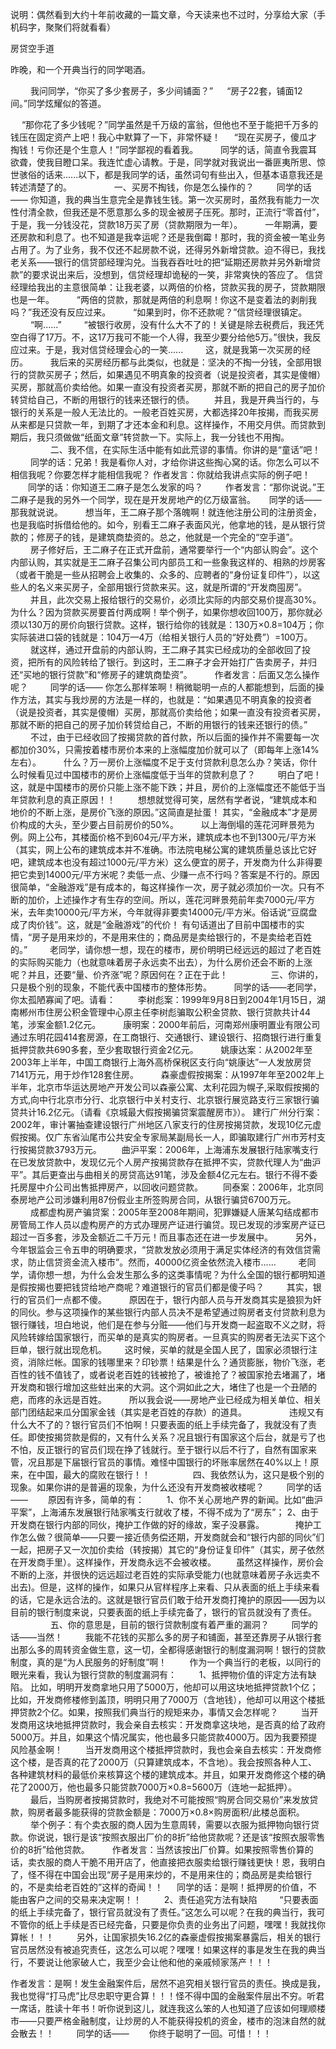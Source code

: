 说明：偶然看到大约十年前收藏的一篇文章，今天读来也不过时，分享给大家（手机码字，聚聚们将就看看） 

房贷空手道 

昨晚，和一个开典当行的同学喝酒。 

　　 我问同学，“你买了多少套房子，多少间铺面？” 　 “房子22套，铺面12间。”同学炫耀似的答道。 　

　 “那你花了多少钱呢？”同学虽然是千万级的富翁，但他也不至于能把千万多的钱压在固定资产上吧！我心中默算了一下，非常怀疑！ 　 “现在买房子，傻瓜才掏钱！亏你还是个生意人！”同学鄙视的看着我。 　　 同学的话，简直令我震耳欲聋，使我目瞪口呆。我连忙虚心请教。于是，同学就对我说出一番匪夷所思、惊世骇俗的话来......以下，都是我同学的话，虽然词句有些出入，但基本语意我还是转述清楚了的。 　　 　　 一、买房不掏钱，你是怎么操作的？ 　　 同学的话—— 你知道，我的典当生意完全是靠钱生钱。第一次买房时，虽然我有能力一次性付清全款，但我还是不愿意那么多的现金被房子压死。那时，正流行“零首付”，于是，我一分钱没花，贷款18万买了房（贷款期限为一年）。 　　 一年期满，要还房款和利息了。也不知道是我幸运呢？还是我倒霉！那时，我的资金被一笔业务占用了。为了业务，我不仅还不起房款不说，还得另外新增贷款。迫不得已，我找老关系——银行的信贷部经理沟兑。当我吞吞吐吐的把“延期还房款并另外新增贷款”的要求说出来后，没想到，信贷经理却诡秘的一笑，非常爽快的答应了。 信贷经理给我出的主意很简单：让我老婆，以两倍的价格，贷款买我的房子，贷款期限也是一年。 　　 “两倍的贷款，那就是两倍的利息啊！你这不是变着法的剥削我吗？”我还没有反应过来。 　　 “如果到时，你不还款呢？”信贷经理很镇定。 　　 “啊......” 　　 “被银行收房，没有什么大不了的！关键是除去税费后，我还凭空白得了17万。不，这17万我可不能一个人得，我至少要分给他5万。”很快，我反应过来。于是，我对信贷经理会心的一笑...... 　　 这，就是我第一次买房的经历。 　　 我后来的买房经历都与此类似，也就是：坚决的不掏一分钱，全部用银行的贷款买房子；然后，如果遇见不明真象的投资者（说是投资者，其实是傻帽）买房，那就高价卖给他。如果一直没有投资者买房，那就不断的把自己的房子加价转贷给自己，不断的用银行的钱来还银行的债。 　　并且，我是开典当行的，与银行的关系是一般人无法比的。一般老百姓买房，大都选择20年按揭，而我买房从来都是只贷款一年，到期了才还本金和利息。这样操作，不用交月供。而贷款到期后，我只须做做“纸面文章”转贷款一下。实际上，我一分钱也不用掏。 　　 　　 二、我不信，在实际生活中能有如此荒谬的事情。你讲的是“童话”吧！ 　　 同学的话：兄弟！我是看你人对，才给你讲这些掏心窝的话。你怎么可以不相信我呢？你要怎样才能相信我呢？ 作者发言：你就给我讲点实际的例子吧！ 　　同学的话：你知道王二麻子是怎么发家的吗？ 　　 作者发言：“那你说说。”王二麻子是我的另外一个同学，现在是开发房地产的亿万级富翁。 　 同学的话——那我就说说。 　　 想当年，王二麻子那个落魄啊！就连他注册公司的注册资金，也是我临时拆借给他的。如今，别看王二麻子表面风光，他拿地的钱，是从银行贷款的；修房子的钱，是建筑商垫资的。总之，他就是一个完全的“空手道”。 　　 房子修好后，王二麻子在正式开盘前，通常要举行一个“内部认购会”。这个内部认购，其实就是王二麻子召集公司内部员工和一些象我这样的、相熟的炒房客（或者干脆是一些从招聘会上收集的、众多的、应聘者的“身份证复印件”），以这些人的名义来买房子，全部用银行贷款来买。这，就是所谓的“开发商囤房”。 　　 并且，此次交易上报给银行的交易价，必须比实际的内部交易价提高30%。为什么？因为贷款买房要首付两成啊！举个例子，如果你想收回100万，那你就必须以130万的房价向银行贷款。这样，银行给你的钱就是：130万×0.8=104万；你实际装进口袋的钱就是：104万—4万（给相关银行人员的“好处费”）=100万。 　　 就这样，通过开盘前的内部认购，王二麻子其实已经成功的全部收回了投资，把所有的风险转给了银行。到这时，王二麻子才会开始打广告卖房子，并归还“买地的银行贷款”和“修房子的建筑商垫资”。 　　 作者发言：后面又怎么操作呢？ 　　 同学的话—— 你怎么那样笨啊！稍微聪明一点的人都能想到，后面的操作方法，其实与我炒房的方法是一样的，也就是：“如果遇见不明真象的投资者（说是投资者，其实是傻帽）买房，那就高价卖给他；如果一直没有投资者买房，那就不断的把自己的房子加价转贷给自己，不断的用银行的钱来还银行的债。” 　　 不过，由于已经收回了按揭贷款的首付款，所以后面的操作并不需要每一次都加价30%，只需按着楼市房价本来的上涨幅度加价就可以了（即每年上涨14%左右）。 　　 什么？万一房价上涨幅度不足于支付贷款利息怎么办？笑话，你什么时候看见过中国楼市的房价上涨幅度低于当年的贷款利息了？ 　　 明白了吧！这，就是中国楼市的房价只能上涨不能下跌；并且，房价的上涨幅度还不能低于当年贷款利息的真正原因！！ 　　 想想就觉得可笑，居然有学者说，“建筑成本和地价的不断上涨，是房价飞涨的原因。”这简直是扯蛋！ 其实，“金融成本”才是房价构成的大头，至少要占目前房价的50%。 　　 以上海倒塌的莲花河畔景苑为例。网上公布，其楼面价格不到604元/平方米，建筑成本也不到1300元/平方米（其实，网上公布的建筑成本并不准确。市法院电梯公寓的建筑质量总该比它好吧，建筑成本也没有超过1000元/平方米）这么便宜的房子，开发商为什么非得要把它卖到14000元/平方米呢？卖低一点、少赚一点不行吗？答案是不行的。原因很简单，“金融游戏”是有成本的，每这样操作一次，房子就必须加价一次。只有不断的加价，上述操作才有生存的空间。所以，莲花河畔景苑前年卖7000元/平方米，去年卖10000元/平方米，今年就得非要卖14000元/平方米。俗话说“豆腐盘成了肉价钱”。这，就是“金融游戏”的代价！ 有句话道出了目前中国楼市的实情，“房子是用来炒的，不是用来住的；商品房是卖给银行的，不是卖给老百姓的。” 　　 老同学，请你想一想，现在的楼市，房价明明已经远远的超过了老百姓的实际购买能力（也就意味着房子永远卖不出去），为什么房价还会不断的上涨呢？并且，还要“量、价齐涨”呢？原因何在？正在于此！ 　　 　　 三、你讲的，只是极个别的现象，不能代表中国楼市的整体形势。 　　 同学的话——老同学，你太孤陋寡闻了吧。请看： 　　 李树彪案：1999年9月8日到2004年1月15日，湖南郴州市住房公积金管理中心原主任李树彪骗取公积金贷款、银行贷款共计44笔，涉案金额1.2亿元。 　　 康明案：2000年前后，河南郑州康明置业有限公司通过东明花园414套房源，在工商银行、交通银行、建设银行、招商银行进行重复抵押贷款共690多套，至少套取银行资金2亿元。 　　 姚康达案：从2002年至2003年上半年，中国工商银行上海外高桥保税区支行向“姚康达”一人发放房贷7141万元，用于炒作128套住房。 　　 森豪虚假按揭案：从1997年年至2002年上半年，北京市华运达房地产开发公司以森豪公寓、太利花园为幌子,采取假按揭的方式,向中行北京市分行、北京银行中关村支行、北京银行展览路支行三家银行骗贷共计16.2亿元。（请看《京城最大假按揭骗贷案震醒房市》）。 建行广州分行案：2002年，审计署抽查建设银行广州地区八家支行的住房按揭贷款，发现10亿元虚假按揭。仅广东省汕尾市公共安全专家局某副局长一人，即骗取建行广州市芳村支行按揭贷款3793万元。 　　曲沪平案：2006年，上海浦东发展银行陆家嘴支行在已发放贷款中，发现亿元个人房产按揭贷款存在抵押不实，贷款代理人为“曲沪平”。其后更查出与曲相关的房贷高达91笔，涉及金额4亿元左右。银行不得不委托房屋中介公司出售抵押房产，以回收问题贷款。 　　同泰案：2006年，北京同泰房地产公司涉嫌利用87份假业主所签购房合同，从银行骗贷6700万元。 　　 成都虚构房产骗贷案：2005年至2008年期间，犯罪嫌疑人唐某勾结成都市房管局工作人员以虚构房产的方式办理房产证进行骗贷。现已发现的涉案房产证已超过一百多套，涉及金额近二千万元！而且事态还在进一步发展中。 　　 另外，今年银监会三令五申的明确要求，“贷款发放必须用于满足实体经济的有效信贷需求，防止信贷资金流入楼市”。然而，40000亿资金依然流入楼市...... 　　 老同学，请你想一想，为什么会发生那么多的这类事情呢？为什么全国的银行都明知道是假按揭也要把钱贷给地产商呢？难道银行的官员们都是傻子吗？ 　　 其实，银行的官员们一点都不傻。 　　 原因在于，银行内部人员与开发商其实是狼狈为奸的同伙。参与这项操作的某些银行内部人员决不是希望通过购房者支付贷款利息为银行赚钱，坦白地说，他们是在参与分赃——他们与开发商一起盗取不义之财，将风险转嫁给国家银行，而买单的是真实的购房者。一旦真实的购房者无法买下这个巨单，银行就出现危机。　 　 这时候，买单的就是全国人民了，国家必须银行注资，消除烂帐。国家的钱哪里来？印钞票！结果是什么？通货膨胀，物价飞涨，老百性的钱不值钱了，或者说老百姓的钱被抢了，被谁抢了？被国家抢去堵漏了，堵开发商和银行增加这些蛀出来的大洞。这个洞如此之大，堵住了也是一个丑陋的疤，而疼的永远是百姓。 　　 所以我会说——房地产业已经成为相关单位、相关部门团结起来瓜分国家金钱（其实是老百姓的存款）的道具。 　　 　　 违规又有什么大不了的？银行官员们不怕啊！只要表面的纸上手续完备了，我就没有了责任。即使按揭贷款是假的，又有什么关系？况且银行有国家这个后台，就是亏了也不怕，反正银行的官员们现在挣了钱就行。至于银行以后不行了，自然有国家来管，况且那是下届银行官员的事情。难怪中国银行的坏账率居然在40%以上！原来，在中国，最大的腐败在银行！！ 　　 　　 四、我依然认为，这只是极个别的现象。如果你讲的是普遍的现象，为什么还没有开发商被收楼呢？ 　　 同学的话—— 　　原因有许多，简单的有： 　　 1、你不关心房地产界的新闻。比如“曲沪平案”，上海浦东发展银行陆家嘴支行就收了楼，不得不成为了“房东”； 2、由于开发商在银行内部的同伙，掩护工作做的好的缘故，案子没暴露。 　　　 掩护工作怎么做？很简单——只要一接近债务偿还期，开发商就会和“银行内部的同伙”们一起，把房子又一次加价卖给（转按揭）其它的“身份证复印件”（其实，房子依然在开发商手里）。这样操作，开发商永远不会被收楼。 　　虽然这样操作，房价会不断的上涨，并很快的远远超过老百姓的实际承受能力(也就意味着房子永远卖不出去)。但是，这样的操作，如果只从官样程序上来看、只从表面的纸上手续来看的话，它是永远合法的。这就是银行官员们敢于给开发商打掩护的原因——因为以目前的银行制度来说，只要表面的纸上手续完备了，银行的官员就没有了责任。 　　 　　 五、你的意思是，目前的银行贷款制度有着严重的漏洞？ 　　 同学的话——当然！ 　　 我能不花钱的买那么多的房子和铺面，甚至还靠房子从银行套出那么多的周转资金做生意，这一切，全都得感谢银行的制度漏洞啊！银行的贷款制度，真的是“为人民服务的好制度”啊！ 　　 作为一个典当行的老板，以同行的眼光来看，我认为银行贷款的制度漏洞有： 　　 1、抵押物价值的评定方法有缺陷。 比如，明明开发商拿地只用了5000万，他却可以用这块地抵押贷款1个亿；比如，开发商修楼修到盖顶，明明只用了7000万（含地钱），他却可以用这个楼抵押贷款2个亿。如果，按照我们典当行的规矩来办，事情又会怎样呢？ 　　 当开发商用这块地抵押贷款时，我会亲自去核实：开发商拿这块地，是否真的给了政府5000万。并且，如果这个情况属实，他也最多只能贷款4000万。因为我要预提风险基金啊！ 　　 当开发商用这个楼抵押贷款时，我也会亲自去核实：开发商修这个楼，是否真的花了2000万（只算建筑成本，不含地）。我会按照各种人工、各种建筑材料的最低价来核算这个楼的建筑成本。并且，如果开发商修这个楼的确花了2000万，他也最多只能贷款7000万×0.8=5600万（连地一起抵押）。 　　 最后，当购房者按揭贷款时，我绝对不可能按照“购房合同交易价”来发放贷款，购房者最多能获得的贷款金额是：7000万×0.8×购房面积/此楼总面积。 　　 举个例子：有个卖衣服的商人因为生意周转，需要以衣服为抵押物向银行贷款。你说说，银行是该“按照衣服出厂价的8折”给他贷款呢？还是该“按照衣服零售价的8折”给他贷款。 　　 作者发言：当然该按出厂价算。如果按照零售价算的话，卖衣服的商人干脆不用开店了，他直接把衣服卖给银行赚钱更快！恩，我明白了，怪不得在中国会出现“房子是用来炒的，不是用来住的；商品房是卖给银行的，不是卖给老百姓的”这样的奇闻！！ 　 同学的话：是啊！抵押房的价值，不能由客户之间的交易来决定啊！！ 　　 2、责任追究方法有缺陷 　　 “只要表面的纸上手续完备了，银行官员就没有了责任。”这怎么可以呢？在我的典当行，我可不管你的纸上手续是否已经完备，只要是你负责的业务出了问题，嘿嘿！我就找你算帐！！！ 　　 另外，让国家损失16.2亿的森豪虚假按揭案暴露后，相关的银行官员居然没有被追究责任，这怎么可以呢？嘿嘿！如果这样的事是发生在我的典当行，不要说让他家破人亡，我至少会让他和他的亲戚倾家荡产！！！

作者发言：是啊！发生金融案件后，居然不追究相关银行官员的责任。换成是我，我也觉得“打马虎”比尽忠职守更合算！！！怪不得中国的金融案件层出不穷。听君一席话，胜读十年书！听你说到这儿，就连我这么笨的人也知道了应该如何理顺楼市——只要严格金融制度，让炒房的人不能获得投机的资金，楼市的泡沫自然的就会散去！！ 　　 同学的话—— 　　你终于聪明了一回。可惜！！！
